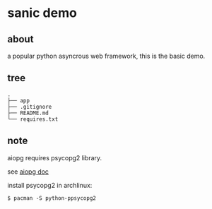 # sanic demo

## about
a popular python asyncrous web framework, this is the basic demo.

## tree
```
.
├── app
├── .gitignore
├── README.md
└── requires.txt
```

## note

aiopg requires psycopg2 library.

see [aiopg doc](https://aiopg.readthedocs.io/en/stable/#sqlalchemy-and-aiopg)

install psycopg2 in archlinux:
```
$ pacman -S python-ppsycopg2
```
